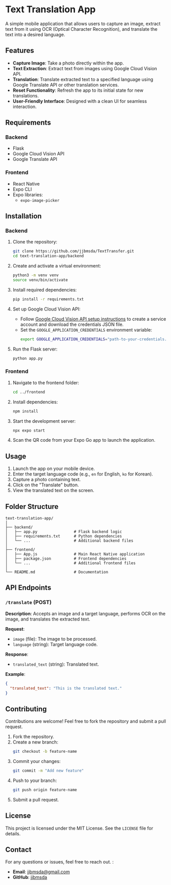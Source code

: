 
# Text Translation App

A simple mobile application that allows users to capture an image, extract text from it using OCR (Optical Character Recognition), and translate the text into a desired language.

## Features

- **Capture Image**: Take a photo directly within the app.
- **Text Extraction**: Extract text from images using Google Cloud Vision API.
- **Translation**: Translate extracted text to a specified language using Google Translate API or other translation services.
- **Reset Functionality**: Refresh the app to its initial state for new translations.
- **User-Friendly Interface**: Designed with a clean UI for seamless interaction.

## Requirements

### Backend
- Flask
- Google Cloud Vision API
- Google Translate API

### Frontend
- React Native
- Expo CLI
- Expo libraries:
  - `expo-image-picker`

## Installation

### Backend

1. Clone the repository:
   ```bash
   git clone https://github.com/jjbmsda/TextTransfer.git
   cd text-translation-app/backend
   ```

2. Create and activate a virtual environment:
   ```bash
   python3 -m venv venv
   source venv/bin/activate
   ```

3. Install required dependencies:
   ```bash
   pip install -r requirements.txt
   ```

4. Set up Google Cloud Vision API:
   - Follow [Google Cloud Vision API setup instructions](https://cloud.google.com/vision/docs/setup) to create a service account and download the credentials JSON file.
   - Set the `GOOGLE_APPLICATION_CREDENTIALS` environment variable:
     ```bash
     export GOOGLE_APPLICATION_CREDENTIALS="path-to-your-credentials.json"
     ```

5. Run the Flask server:
   ```bash
   python app.py
   ```

### Frontend

1. Navigate to the frontend folder:
   ```bash
   cd ../frontend
   ```

2. Install dependencies:
   ```bash
   npm install
   ```

3. Start the development server:
   ```bash
   npx expo start
   ```

4. Scan the QR code from your Expo Go app to launch the application.

## Usage

1. Launch the app on your mobile device.
2. Enter the target language code (e.g., `en` for English, `ko` for Korean).
3. Capture a photo containing text.
4. Click on the "Translate" button.
5. View the translated text on the screen.

## Folder Structure

```
text-translation-app/
│
├── backend/
│   ├── app.py                # Flask backend logic
│   ├── requirements.txt      # Python dependencies
│   └── ...                   # Additional backend files
│
├── frontend/
│   ├── App.js                # Main React Native application
│   ├── package.json          # Frontend dependencies
│   └── ...                   # Additional frontend files
│
└── README.md                 # Documentation
```

## API Endpoints

### `/translate` (POST)

**Description**: Accepts an image and a target language, performs OCR on the image, and translates the extracted text.

**Request**:
- `image` (file): The image to be processed.
- `language` (string): Target language code.

**Response**:
- `translated_text` (string): Translated text.

**Example**:
```json
{
  "translated_text": "This is the translated text."
}
```

## Contributing

Contributions are welcome! Feel free to fork the repository and submit a pull request.

1. Fork the repository.
2. Create a new branch:
   ```bash
   git checkout -b feature-name
   ```
3. Commit your changes:
   ```bash
   git commit -m "Add new feature"
   ```
4. Push to your branch:
   ```bash
   git push origin feature-name
   ```
5. Submit a pull request.

## License

This project is licensed under the MIT License. See the `LICENSE` file for details.

## Contact

For any questions or issues, feel free to reach out. :

- **Email**: jjbmsda@gmail.com
- **GitHub**: [jjbmsda](https://github.com/jjbmsda)
